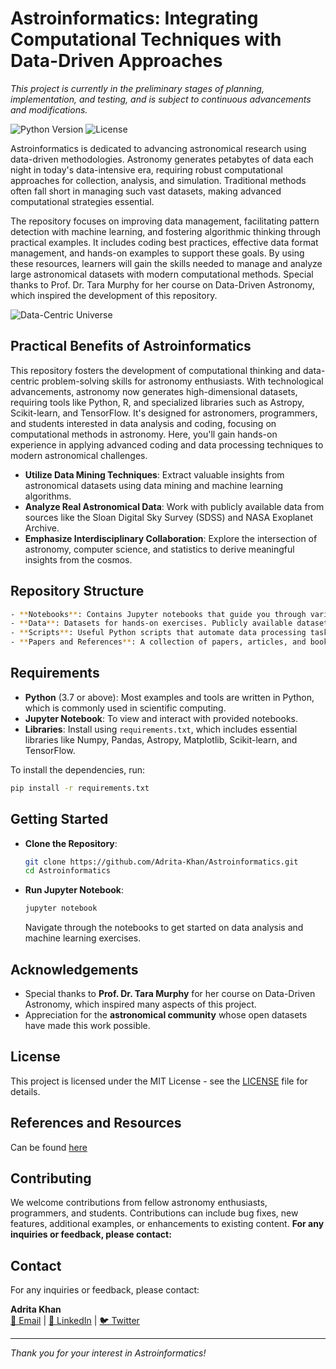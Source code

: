 
# Astroinformatics: Integrating Computational Techniques with Data-Driven Approaches
*This project is currently in the preliminary stages of planning, implementation, and testing, and is subject to continuous advancements and modifications.*

![Python Version](https://img.shields.io/badge/python-3.8%2B-blue.svg) ![License](https://img.shields.io/badge/license-MIT-blue.svg)  

Astroinformatics is dedicated to advancing astronomical research using data-driven methodologies. Astronomy generates petabytes of data each night in today's data-intensive era, requiring robust computational approaches for collection, analysis, and simulation. Traditional methods often fall short in managing such vast datasets, making advanced computational strategies essential.

The repository focuses on improving data management, facilitating pattern detection with machine learning, and fostering algorithmic thinking through practical examples. It includes coding best practices, effective data format management, and hands-on examples to support these goals. By using these resources, learners will gain the skills needed to manage and analyze large astronomical datasets with modern computational methods. Special thanks to Prof. Dr. Tara Murphy for her course on Data-Driven Astronomy, which inspired the development of this repository.

![Data-Centric Universe](https://payload.cargocollective.com/1/11/378963/5517488/data-centric_universe_o.jpg)

## Practical Benefits of Astroinformatics

This repository fosters the development of computational thinking and data-centric problem-solving skills for astronomy enthusiasts. With technological advancements, astronomy now generates high-dimensional datasets, requiring tools like Python, R, and specialized libraries such as Astropy, Scikit-learn, and TensorFlow. It's designed for astronomers, programmers, and students interested in data analysis and coding, focusing on computational methods in astronomy. Here, you'll gain hands-on experience in applying advanced coding and data processing techniques to modern astronomical challenges.

- **Utilize Data Mining Techniques**: Extract valuable insights from astronomical datasets using data mining and machine learning algorithms.
- **Analyze Real Astronomical Data**: Work with publicly available data from sources like the Sloan Digital Sky Survey (SDSS) and NASA Exoplanet Archive.
- **Emphasize Interdisciplinary Collaboration**: Explore the intersection of astronomy, computer science, and statistics to derive meaningful insights from the cosmos.


## Repository Structure
```bash
- **Notebooks**: Contains Jupyter notebooks that guide you through various examples and exercises related to astrophysics and computational astronomy.
- **Data**: Datasets for hands-on exercises. Publicly available datasets have been curated here for convenience.
- **Scripts**: Useful Python scripts that automate data processing tasks, visualize astronomical phenomena, and create simulations.
- **Papers and References**: A collection of papers, articles, and books for extended reading, providing a theoretical background to complement the practical exercises.
 ```


## Requirements

- **Python** (3.7 or above): Most examples and tools are written in Python, which is commonly used in scientific computing.
- **Jupyter Notebook**: To view and interact with provided notebooks.
- **Libraries**: Install using `requirements.txt`, which includes essential libraries like Numpy, Pandas, Astropy, Matplotlib, Scikit-learn, and TensorFlow.

To install the dependencies, run:
```sh
pip install -r requirements.txt
```

## Getting Started

- **Clone the Repository**:
  ```sh
  git clone https://github.com/Adrita-Khan/Astroinformatics.git
  cd Astroinformatics
  ```
- **Run Jupyter Notebook**:
  ```sh
  jupyter notebook
  ```
  Navigate through the notebooks to get started on data analysis and machine learning exercises.

## Acknowledgements

- Special thanks to **Prof. Dr. Tara Murphy** for her course on Data-Driven Astronomy, which inspired many aspects of this project.
- Appreciation for the **astronomical community** whose open datasets have made this work possible.

## License

This project is licensed under the MIT License - see the [LICENSE](LICENSE) file for details.

## References and Resources

Can be found [here](References%20and%20Resources/references_and_resources.md)



## Contributing

We welcome contributions from fellow astronomy enthusiasts, programmers, and students. Contributions can include bug fixes, new features, additional examples, or enhancements to existing content.
**For any inquiries or feedback, please contact:**

## Contact

For any inquiries or feedback, please contact:

**Adrita Khan**  
[📧 Email](mailto:adrita.khan.official@gmail.com) | [🔗 LinkedIn](https://www.linkedin.com/in/adrita-khan) | [🐦 Twitter](https://x.com/Adrita_)

---

*Thank you for your interest in Astroinformatics!*

